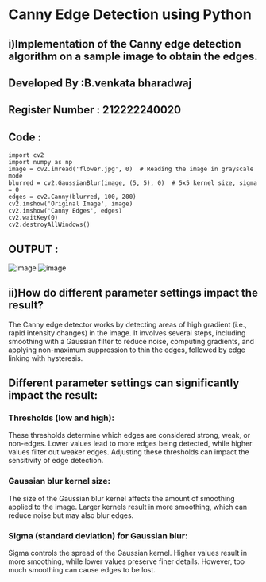 # Canny Edge Detection using Python
## i)Implementation of the Canny edge detection algorithm on a sample image to obtain the edges.
## Developed By :B.venkata bharadwaj
## Register Number : 212222240020
## Code :
```
import cv2
import numpy as np
image = cv2.imread('flower.jpg', 0)  # Reading the image in grayscale mode
blurred = cv2.GaussianBlur(image, (5, 5), 0)  # 5x5 kernel size, sigma = 0
edges = cv2.Canny(blurred, 100, 200)
cv2.imshow('Original Image', image)
cv2.imshow('Canny Edges', edges)
cv2.waitKey(0)
cv2.destroyAllWindows()
```
## OUTPUT :

![image](https://github.com/saiganesh2006/CANNY-EDGE-DETECTION/assets/145742342/26192720-53ce-479a-bdc5-dce8d7f751f5)
![image](https://github.com/saiganesh2006/CANNY-EDGE-DETECTION/assets/145742342/3a3df028-5421-45fd-9ee3-b60f3522d8bc)


## ii)How do different parameter settings impact the result?
The Canny edge detector works by detecting areas of high gradient (i.e., rapid intensity changes) in the image. It involves several steps, including smoothing with a Gaussian filter to reduce noise, computing gradients, and applying non-maximum suppression to thin the edges, followed by edge linking with hysteresis.

## Different parameter settings can significantly impact the result:
### Thresholds (low and high):
These thresholds determine which edges are considered strong, weak, or non-edges. Lower values lead to more edges being detected, while higher values filter out weaker edges. Adjusting these thresholds can impact the sensitivity of edge detection.

### Gaussian blur kernel size:
The size of the Gaussian blur kernel affects the amount of smoothing applied to the image. Larger kernels result in more smoothing, which can reduce noise but may also blur edges.

### Sigma (standard deviation) for Gaussian blur:
Sigma controls the spread of the Gaussian kernel. Higher values result in more smoothing, while lower values preserve finer details. However, too much smoothing can cause edges to be lost.

